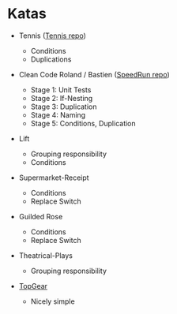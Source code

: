 # Katas

* Tennis ([Tennis repo](https://github.com/emilybache/Tennis-Refactoring-Kata))
  * Conditions
  * Duplications

* Clean Code Roland / Bastien ([SpeedRun repo](https://github.com/bastiendavid/speedrun-kata))
  * Stage 1: Unit Tests
  * Stage 2: If-Nesting
  * Stage 3: Duplication
  * Stage 4: Naming
  * Stage 5: Conditions, Duplication

* Lift 
  * Grouping responsibility
  * Conditions

* Supermarket-Receipt
  * Conditions
  * Replace Switch
     
* Guilded Rose
  * Conditions
  * Replace Switch

* Theatrical-Plays
  * Grouping responsibility

* [TopGear](https://github.com/wouterla/TopGearKata)
  * Nicely simple

